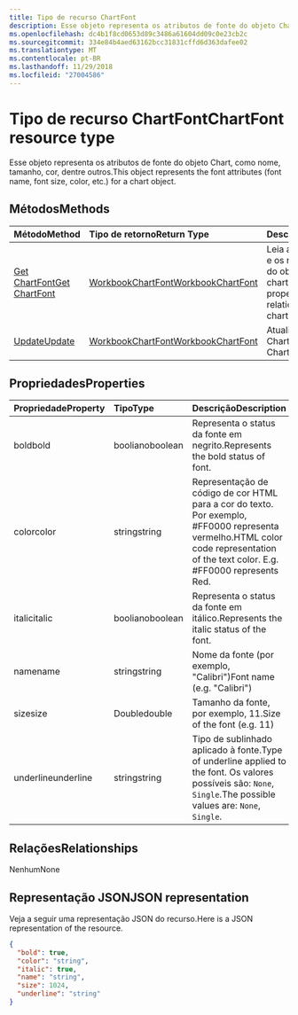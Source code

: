 ```yaml
---
title: Tipo de recurso ChartFont
description: Esse objeto representa os atributos de fonte do objeto Chart, como nome, tamanho, cor, dentre outros.
ms.openlocfilehash: dc4b1f8cd0653d89c3486a61604dd09c0e23cb2c
ms.sourcegitcommit: 334e84b4aed63162bcc31831cffd6d363dafee02
ms.translationtype: MT
ms.contentlocale: pt-BR
ms.lasthandoff: 11/29/2018
ms.locfileid: "27004586"
---
```

# <a name="chartfont-resource-type"></a><span data-ttu-id="569e2-103">Tipo de recurso ChartFont</span><span class="sxs-lookup"><span data-stu-id="569e2-103">ChartFont resource type</span></span>

<span data-ttu-id="569e2-104">Esse objeto representa os atributos de fonte do objeto Chart, como nome, tamanho, cor, dentre outros.</span><span class="sxs-lookup"><span data-stu-id="569e2-104">This object represents the font attributes (font name, font size, color, etc.) for a chart object.</span></span>


## <a name="methods"></a><span data-ttu-id="569e2-105">Métodos</span><span class="sxs-lookup"><span data-stu-id="569e2-105">Methods</span></span>

| <span data-ttu-id="569e2-106">Método</span><span class="sxs-lookup"><span data-stu-id="569e2-106">Method</span></span>           | <span data-ttu-id="569e2-107">Tipo de retorno</span><span class="sxs-lookup"><span data-stu-id="569e2-107">Return Type</span></span>    |<span data-ttu-id="569e2-108">Descrição</span><span class="sxs-lookup"><span data-stu-id="569e2-108">Description</span></span>|
|:---------------|:--------|:----------|
|[<span data-ttu-id="569e2-109">Get ChartFont</span><span class="sxs-lookup"><span data-stu-id="569e2-109">Get ChartFont</span></span>](../api/chartfont-get.md) | [<span data-ttu-id="569e2-110">WorkbookChartFont</span><span class="sxs-lookup"><span data-stu-id="569e2-110">WorkbookChartFont</span></span>](chartfont.md) |<span data-ttu-id="569e2-111">Leia as propriedades e os relacionamentos do objeto chartFont.</span><span class="sxs-lookup"><span data-stu-id="569e2-111">Read properties and relationships of chartFont object.</span></span>|
|[<span data-ttu-id="569e2-112">Update</span><span class="sxs-lookup"><span data-stu-id="569e2-112">Update</span></span>](../api/chartfont-update.md) | [<span data-ttu-id="569e2-113">WorkbookChartFont</span><span class="sxs-lookup"><span data-stu-id="569e2-113">WorkbookChartFont</span></span>](chartfont.md)   |<span data-ttu-id="569e2-114">Atualize o objeto ChartFont.</span><span class="sxs-lookup"><span data-stu-id="569e2-114">Update ChartFont object.</span></span> |

## <a name="properties"></a><span data-ttu-id="569e2-115">Propriedades</span><span class="sxs-lookup"><span data-stu-id="569e2-115">Properties</span></span>
| <span data-ttu-id="569e2-116">Propriedade</span><span class="sxs-lookup"><span data-stu-id="569e2-116">Property</span></span>     | <span data-ttu-id="569e2-117">Tipo</span><span class="sxs-lookup"><span data-stu-id="569e2-117">Type</span></span>   |<span data-ttu-id="569e2-118">Descrição</span><span class="sxs-lookup"><span data-stu-id="569e2-118">Description</span></span>|
|:---------------|:--------|:----------|
|<span data-ttu-id="569e2-119">bold</span><span class="sxs-lookup"><span data-stu-id="569e2-119">bold</span></span>|<span data-ttu-id="569e2-120">booliano</span><span class="sxs-lookup"><span data-stu-id="569e2-120">boolean</span></span>|<span data-ttu-id="569e2-121">Representa o status da fonte em negrito.</span><span class="sxs-lookup"><span data-stu-id="569e2-121">Represents the bold status of font.</span></span>|
|<span data-ttu-id="569e2-122">color</span><span class="sxs-lookup"><span data-stu-id="569e2-122">color</span></span>|<span data-ttu-id="569e2-123">string</span><span class="sxs-lookup"><span data-stu-id="569e2-123">string</span></span>|<span data-ttu-id="569e2-p101">Representação de código de cor HTML para a cor do texto. Por exemplo, #FF0000 representa vermelho.</span><span class="sxs-lookup"><span data-stu-id="569e2-p101">HTML color code representation of the text color. E.g. #FF0000 represents Red.</span></span>|
|<span data-ttu-id="569e2-127">italic</span><span class="sxs-lookup"><span data-stu-id="569e2-127">italic</span></span>|<span data-ttu-id="569e2-128">booliano</span><span class="sxs-lookup"><span data-stu-id="569e2-128">boolean</span></span>|<span data-ttu-id="569e2-129">Representa o status da fonte em itálico.</span><span class="sxs-lookup"><span data-stu-id="569e2-129">Represents the italic status of the font.</span></span>|
|<span data-ttu-id="569e2-130">name</span><span class="sxs-lookup"><span data-stu-id="569e2-130">name</span></span>|<span data-ttu-id="569e2-131">string</span><span class="sxs-lookup"><span data-stu-id="569e2-131">string</span></span>|<span data-ttu-id="569e2-132">Nome da fonte (por exemplo, "Calibri")</span><span class="sxs-lookup"><span data-stu-id="569e2-132">Font name (e.g. "Calibri")</span></span>|
|<span data-ttu-id="569e2-133">size</span><span class="sxs-lookup"><span data-stu-id="569e2-133">size</span></span>|<span data-ttu-id="569e2-134">Double</span><span class="sxs-lookup"><span data-stu-id="569e2-134">double</span></span>|<span data-ttu-id="569e2-135">Tamanho da fonte, por exemplo, 11.</span><span class="sxs-lookup"><span data-stu-id="569e2-135">Size of the font (e.g. 11)</span></span>|
|<span data-ttu-id="569e2-136">underline</span><span class="sxs-lookup"><span data-stu-id="569e2-136">underline</span></span>|<span data-ttu-id="569e2-137">string</span><span class="sxs-lookup"><span data-stu-id="569e2-137">string</span></span>|<span data-ttu-id="569e2-138">Tipo de sublinhado aplicado à fonte.</span><span class="sxs-lookup"><span data-stu-id="569e2-138">Type of underline applied to the font.</span></span> <span data-ttu-id="569e2-139">Os valores possíveis são: `None`, `Single`.</span><span class="sxs-lookup"><span data-stu-id="569e2-139">The possible values are: `None`, `Single`.</span></span>|

## <a name="relationships"></a><span data-ttu-id="569e2-140">Relações</span><span class="sxs-lookup"><span data-stu-id="569e2-140">Relationships</span></span>
<span data-ttu-id="569e2-141">Nenhum</span><span class="sxs-lookup"><span data-stu-id="569e2-141">None</span></span>


## <a name="json-representation"></a><span data-ttu-id="569e2-142">Representação JSON</span><span class="sxs-lookup"><span data-stu-id="569e2-142">JSON representation</span></span>

<span data-ttu-id="569e2-143">Veja a seguir uma representação JSON do recurso.</span><span class="sxs-lookup"><span data-stu-id="569e2-143">Here is a JSON representation of the resource.</span></span>

<!--{
  "blockType": "resource",
  "baseType": "microsoft.graph.entity",
  "optionalProperties": [],
  "@odata.type": "microsoft.graph.workbookChartFont"
}-->

```json
{
  "bold": true,
  "color": "string",
  "italic": true,
  "name": "string",
  "size": 1024,
  "underline": "string"
}

```

<!-- uuid: 8fcb5dbc-d5aa-4681-8e31-b001d5168d79
2015-10-25 14:57:30 UTC -->
<!-- {
  "type": "#page.annotation",
  "description": "ChartFont resource",
  "keywords": "",
  "section": "documentation",
  "tocPath": ""
}-->